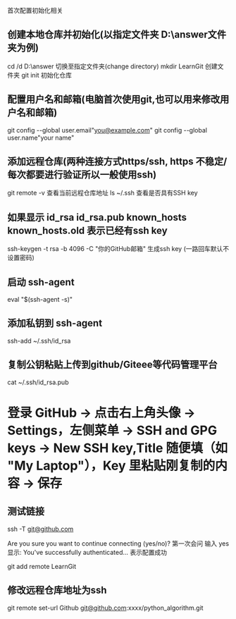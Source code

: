 
首次配置初始化相关
## 创建本地仓库并初始化(以指定文件夹 D:\answer文件夹为例)
cd /d D:\answer             切换至指定文件夹(change directory)
mkdir LearnGit              创建文件夹
git init                    初始化仓库


## 配置用户名和邮箱(电脑首次使用git,也可以用来修改用户名和邮箱)
git config --global user.email"you@example.com"
git config --global user.name"your name"

## 添加远程仓库(两种连接方式https/ssh, https 不稳定/每次都要进行验证所以一般使用ssh)

git remote -v                       查看当前远程仓库地址
ls ~/.ssh                           查看是否具有SSH key
## 如果显示 id_rsa  id_rsa.pub  known_hosts  known_hosts.old 表示已经有ssh key

ssh-keygen -t rsa -b 4096 -C "你的GitHub邮箱"       生成ssh key (一路回车默认不设置密码)

## 启动 ssh-agent
eval "$(ssh-agent -s)"

## 添加私钥到 ssh-agent
ssh-add ~/.ssh/id_rsa

## 复制公钥粘贴上传到github/Giteee等代码管理平台
cat ~/.ssh/id_rsa.pub

# 登录 GitHub → 点击右上角头像 → Settings，左侧菜单 → SSH and GPG keys → New SSH key,Title 随便填（如 "My Laptop"），Key 里粘贴刚复制的内容 → 保存

## 测试链接
ssh -T git@github.com

Are you sure you want to continue connecting (yes/no)? 第一次会问
输入 yes 显示: You've successfully authenticated... 表示配置成功

git add remote LearnGit <url>    

## 修改远程仓库地址为ssh
git remote set-url Github git@github.com:xxxx/python_algorithm.git

